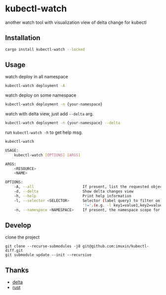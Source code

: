 # kubectl-watch
another watch tool with visualization view of delta change for kubectl

## Installation

```bash
cargo install kubectl-watch --locked
```


## Usage

watch deploy in all namespace
```bash
kubectl-watch deployment -A
```

watch deploy on some namespace
```bash
kubectl-watch deployment -n {your-namespace}
```

watch with delta view, just add `--delta` arg.
```bash
kubectl-watch deployment -n {your-namespace} --delta
```

run `kubectl-watch -h` to get help msg.
```bash
kubectl-watch

USAGE:
    kubectl-watch [OPTIONS] [ARGS]

ARGS:
    <RESOURCE>
    <NAME>

OPTIONS:
    -A, --all                      If present, list the requested object(s) across all namespaces
    -d, --delta                    Show delta changes view
    -h, --help                     Print help information
    -l, --selector <SELECTOR>      Selector (label query) to filter on, supports '=', '==', and
                                   '!='.(e.g. -l key1=value1,key2=value2)
    -n, --namespace <NAMESPACE>    If present, the namespace scope for this CLI request
```


## Develop

clone the project
```
git clone --recurse-submodules -j8 git@github.com:imuxin/kubectl-diff.git
git submodule update --init --recursive
```

## Thanks

- [delta](https://github.com/dandavison/delta)
- [rust](https://github.com/rust-lang/rust)
